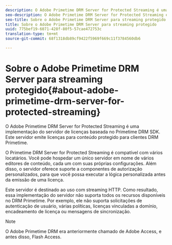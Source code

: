 ```yaml
---
description: O Adobe Primetime DRM Server for Protected Streaming é uma implementação do servidor de licenças baseada no Primetime DRM SDK. Este servidor emite licenças para conteúdo protegido para clientes DRM Primetime.
seo-description: O Adobe Primetime DRM Server for Protected Streaming é uma implementação do servidor de licenças baseada no Primetime DRM SDK. Este servidor emite licenças para conteúdo protegido para clientes DRM Primetime.
seo-title: Sobre o Adobe Primetime DRM Server para streaming protegido
title: Sobre o Adobe Primetime DRM Server para streaming protegido
uuid: 775bef19-6071-428f-80f5-57cae472753c
translation-type: tm+mt
source-git-commit: 68f1318db89cf9422f5969f669c11f3784560db6

---
```



# Sobre o Adobe Primetime DRM Server para streaming protegido{#about-adobe-primetime-drm-server-for-protected-streaming}

O Adobe Primetime DRM Server for Protected Streaming é uma implementação do servidor de licenças baseada no Primetime DRM SDK. Este servidor emite licenças para conteúdo protegido para clientes DRM Primetime.

O Primetime DRM Server for Protected Streaming é compatível com vários locatários. Você pode hospedar um único servidor em nome de vários editores de conteúdo, cada um com suas próprias configurações. Além disso, o servidor oferece suporte a componentes de autorização personalizados, para que você possa executar a lógica personalizada antes da emissão de uma licença.

Este servidor é destinado ao uso com streaming HTTP. Como resultado, essa implementação do servidor não suporta todos os recursos disponíveis no DRM Primetime. Por exemplo, ele não suporta solicitações de autenticação de usuário, várias políticas, licenças vinculadas a domínio, encadeamento de licença ou mensagens de sincronização.

>[!NOTE]
>
>O Adobe Primetime DRM era anteriormente chamado de Adobe Access, e antes disso, Flash Access.

